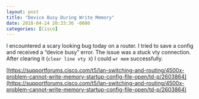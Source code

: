 ```yaml
---
layout: post
title: "Device Busy During Write Memory"
date: 2018-04-24 20:33:36 -0600
categories: [Cisco]
---
```


I encountered a scary looking bug today on a router. I tried to save a config and received a “device busy” error. The issue was a stuck vty connection. After clearing it (`clear line vty X`) I could `wr mem` successfully.

[https://supportforums.cisco.com/t5/lan-switching-and-routing/4500x-problem-cannot-write-memory-startup-config-file-open/td-p/2603864](https://supportforums.cisco.com/t5/lan-switching-and-routing/4500x-problem-cannot-write-memory-startup-config-file-open/td-p/2603864)
